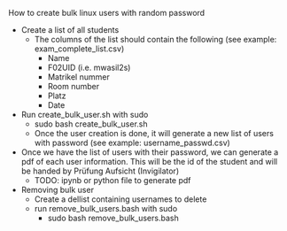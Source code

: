 How to create bulk linux users with random password </br>
* Create a list of all students
  * The columns of the list should contain the following (see example: exam_complete_list.csv)
    * Name
    * F02UID (i.e. mwasil2s)
    * Matrikel nummer
    * Room number
    * Platz
    * Date
* Run create_bulk_user.sh with sudo
  * sudo bash create_bulk_user.sh
  * Once the user creation is done, it will generate a new list of users with password (see example: username_passwd.csv)
* Once we have the list of users with their password, we can generate a pdf of each user information. This will be the id of the student and will be handed by Prüfung Aufsicht (Invigilator)
  * TODO: ipynb or python file to generate pdf
* Removing bulk user
  * Create a dellist containing usernames to delete
  * run remove_bulk_users.bash with sudo
    * sudo bash remove_bulk_users.bash
